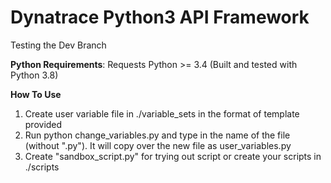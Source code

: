 # Dynatrace Python3 API Framework

Testing the Dev Branch

**Python Requirements**:
Requests
Python >= 3.4 (Built and tested with Python 3.8)


**How To Use**

1. Create user variable file in ./variable_sets in the format of template provided
2. Run python change_variables.py and type in the name of the file (without ".py").
    It will copy over the new file as user_variables.py
3. Create "sandbox_script.py" for trying out script or create your scripts in ./scripts